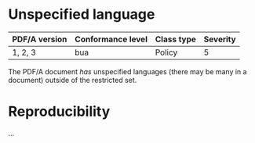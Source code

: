 # Unspecified language

| PDF/A version | Conformance level | Class type  | Severity |
| ------------- | ----------------- | ----------  | -------- |
| 1, 2, 3       | bua               | Policy      | 5        |

The PDF/A document _has_ unspecified languages (there may be many in a document) outside of the restricted set.

# Reproducibility
...